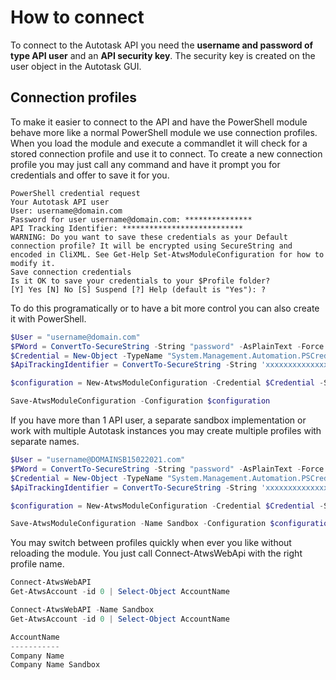# How to connect

To connect to the Autotask API you need the **username and password of type API user** and an **API security key**. The security key is created on the user object in the Autotask GUI.

## Connection profiles

To make it easier to connect to the API and have the PowerShell module behave more like a normal PowerShell module we use connection profiles. When you load the module and execute a commandlet it will check for a stored connection profile and use it to connect. To create a new connection profile you may just call any command and have it prompt you for credentials and offer to save it for you.

```terminal
PowerShell credential request
Your Autotask API user
User: username@domain.com
Password for user username@domain.com: ***************
API Tracking Identifier: ***************************
WARNING: Do you want to save these credentials as your Default connection profile? It will be encrypted using SecureString and encoded in CliXML. See Get-Help Set-AtwsModuleConfiguration for how to modify it.
Save connection credentials
Is it OK to save your credentials to your $Profile folder?
[Y] Yes [N] No [S] Suspend [?] Help (default is "Yes"): ?
```

To do this programatically or to have a bit more control you can also create it with PowerShell.

```powershell
$User = "username@domain.com"
$PWord = ConvertTo-SecureString -String "password" -AsPlainText -Force
$Credential = New-Object -TypeName "System.Management.Automation.PSCredential" -ArgumentList $User, $PWord
$ApiTrackingIdentifier = ConvertTo-SecureString -String 'xxxxxxxxxxxxxxxxxxxxxxxxxxx' -AsPlainText -Force

$configuration = New-AtwsModuleConfiguration -Credential $Credential -SecureTrackingIdentifier $ApiTrackingIdentifier

Save-AtwsModuleConfiguration -Configuration $configuration
```

If you have more than 1 API user, a separate sandbox implementation or work with multiple Autotask instances you may create multiple profiles with separate names.

```powershell
$User = "username@DOMAINSB15022021.com"
$PWord = ConvertTo-SecureString -String "password" -AsPlainText -Force
$Credential = New-Object -TypeName "System.Management.Automation.PSCredential" -ArgumentList $User, $PWord
$ApiTrackingIdentifier = ConvertTo-SecureString -String 'xxxxxxxxxxxxxxxxxxxxxxxxxxx' -AsPlainText -Force

$configuration = New-AtwsModuleConfiguration -Credential $Credential -SecureTrackingIdentifier $ApiTrackingIdentifier

Save-AtwsModuleConfiguration -Name Sandbox -Configuration $configuration
```

You may switch between profiles quickly when ever you like without reloading the module. You just call Connect-AtwsWebApi with the right profile name.

```powershell
Connect-AtwsWebAPI
Get-AtwsAccount -id 0 | Select-Object AccountName

Connect-AtwsWebAPI -Name Sandbox
Get-AtwsAccount -id 0 | Select-Object AccountName

AccountName
-----------
Company Name
Company Name Sandbox
```
